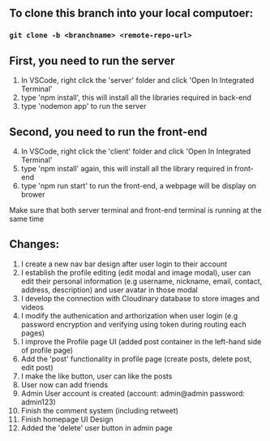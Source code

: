 To clone this branch into your local computoer:
------------------------------------------------------
### `git clone -b <branchname> <remote-repo-url>`


First, you need to run the server
-----------------------------------------------------------------------------------
1. In VSCode, right click the 'server' folder and click 'Open In Integrated Terminal'
2. type 'npm install', this will install all the libraries required in back-end
3. type 'nodemon app' to run the server


Second, you need to run the front-end
-----------------------------------------------------------------------------------
4. In VSCode, right click the 'client' folder and click 'Open In Integrated Terminal'
5. type 'npm install' again, this will install all the library required in front-end
6. type 'npm run start' to run the front-end, a webpage will be display on brower

Make sure that both server terminal and front-end terminal is running at the same time

Changes:
-----------------------------------------------------------------------------------
1. I create a new nav bar design after user login to their account
2. I establish the profile editing (edit modal and image modal), user can edit their personal information (e.g username, nickname, email, contact, address, description) and user avatar in those modal
3. I develop the connection with Cloudinary database to store images and videos
4. I modify the authenication and arthorization when user login (e.g password encryption and verifying using token during routing each pages)
5. I improve the Profile page UI (added post container in the left-hand side of profile page) 
6. Add the 'post' functionality in profile page (create posts, delete post, edit post)
7. I make the like button, user can like the posts
8. User now can add friends
9. Admin User account is created (account: admin@admin  password: admin123)
10. Finish the comment system (including retweet)
11. Finish homepage UI Design
12. Added the 'delete' user button in admin page 


   